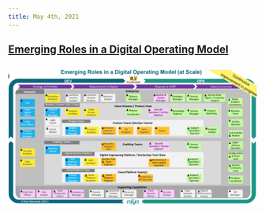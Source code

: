 ```yaml
---
title: May 4th, 2021
---
```


## [Emerging Roles in a Digital Operating Model](https://twitter.com/RobAkershoek/status/1386319346998317058/photo/1)
## ![image.png](../assets/image_1620137948272_0.png)
